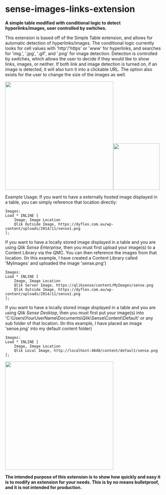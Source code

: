 # sense-images-links-extension

**A simple table modified with conditional logic to detect hyperlinks/images, user controlled by switches.**

This extension is based off of the Simple Table extension, and allows for automatic detection of hyperlinks/images. The conditional logic currently looks for cell values with 'http'/'https' or 'www' for hyperlinks, and searches for 'img.', '.jpg', '.gif', and '.png' for image detection. Detection is controlled by switches, which allows the user to decide if they would like to show links, images, or neither. If both link and image detection is turned on, if an image is detected, it will also turn it into a clickable URL. The option also exists for the user to change the size of the images as well.


<img style="-webkit-user-select: none" src="http://i.imgur.com/ACd8qG6.jpg" width="350"><img style="-webkit-user-select: none" src="http://i.imgur.com/Xax6A3T.jpg" width="150">


Example Usage:
If you want to have a externally hosted image displayed in a table, you can simply reference that location directly:

```
Images:
Load * INLINE [
	Image, Image Location
    Qlik Outside Image, https://dyflex.com.au/wp-content/uploads/2014/11/sense1.png
];
```

If you want to have a locally stored image displayed in a table and you are using *Qlik Sense Enterprise*, then you must first upload your image(s) to a Content Library via the QMC. You can then reference the images from that location.
(In this example, I have created a Content Library called 'MyImages' and uploaded the image 'sense.png')

```
Images:
Load * INLINE [
	Image, Image Location
    Qlik Server Image, https://qliksense/content/MyImages/sense.png
    Qlik Outside Image, https://dyflex.com.au/wp-content/uploads/2014/11/sense1.png
];
```

If you want to have a locally stored image displayed in a table and you are using *Qlik Sense Desktop*, then you must first put your image(s) into 'C:\Users\YourUserName\Documents\Qlik\Sense\Content\Default' or any sub folder of that location. 
(In this example, I have placed an image 'sense.png' into my default content folder)

```
Images:
Load * INLINE [
	Image, Image Location
    Qlik Local Image, http://localhost:4848/content/default/sense.png
];
```
<img style="-webkit-user-select: none" src="http://i.imgur.com/NG0Ne5i.jpg" width="350">




**The intended purpose of this extension is to show how quickly and easy it is to modify an extension for your needs. This is by no means bulletproof, and it is not intended for production.**
